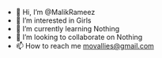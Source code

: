 - 👋 Hi, I’m @MalikRameez
- 👀 I’m interested in Girls
- 🌱 I’m currently learning Nothing
- 💞️ I’m looking to collaborate on Nothing
- 📫 How to reach me movallies@gmail.com

<!---
MalikRameez/MalikRameez is a ✨ special ✨ repository because its `README.md` (this file) appears on your GitHub profile.
You can click the Preview link to take a look at your changes.
--->
